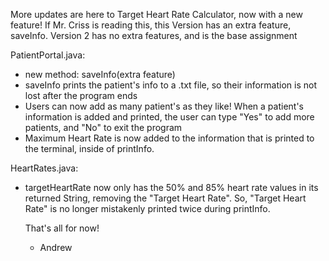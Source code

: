 More updates are here to Target Heart Rate Calculator, now with a new feature! If Mr. Criss is reading this, this Version has an extra feature, saveInfo. Version 2 has no extra features, and is the base assignment

PatientPortal.java: 
- new method: saveInfo(extra feature)
- saveInfo prints the patient's info to a .txt file, so their information is not lost after the program ends
- Users can now add as many patient's as they like! When a patient's information is added and printed, the user can type "Yes" to add more patients, and "No" to exit the program
- Maximum Heart Rate is now added to the information that is printed to the terminal, inside of printInfo.

HeartRates.java:
- targetHeartRate now only has the 50% and 85% heart rate values in its returned String, removing the "Target Heart Rate". So, "Target Heart Rate" is no longer mistakenly printed twice during printInfo.

  That's all for now!
  - Andrew
